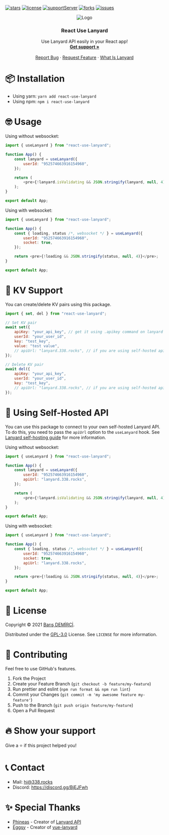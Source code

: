 [![stars](https://img.shields.io/github/stars/barbarbar338/react-use-lanyard?color=yellow&logo=github&style=for-the-badge)](https://github.com/barbarbar338/react-use-lanyard)
[![license](https://img.shields.io/github/license/barbarbar338/react-use-lanyard?logo=github&style=for-the-badge)](https://github.com/barbarbar338/react-use-lanyard)
[![supportServer](https://img.shields.io/discord/711995199945179187?color=7289DA&label=Support&logo=discord&style=for-the-badge)](https://discord.gg/BjEJFwh)
[![forks](https://img.shields.io/github/forks/barbarbar338/react-use-lanyard?color=green&logo=github&style=for-the-badge)](https://github.com/barbarbar338/react-use-lanyard)
[![issues](https://img.shields.io/github/issues/barbarbar338/react-use-lanyard?color=red&logo=github&style=for-the-badge)](https://github.com/barbarbar338/react-use-lanyard)

<p align="center">
  <img src="https://raw.githubusercontent.com/barbarbar338/react-use-lanyard/main/assets/readme.png" alt="Logo" />
  <h3 align="center">React Use Lanyard</h3>

  <p align="center">
    Use Lanyard API easily in your React app!
    <br />
    <a href="https://discord.gg/BjEJFwh"><strong>Get support »</strong></a>
    <br />
    <br />
    <a href="https://github.com/barbarbar338/react-use-lanyard/issues">Report Bug</a>
    ·
    <a href="https://github.com/barbarbar338/react-use-lanyard/issues">Request Feature</a>
    ·
    <a href="https://github.com/Phineas/lanyard">What Is Lanyard</a>
  </p>
</p>

# 📦 Installation

- Using yarn: `yarn add react-use-lanyard`
- Using npm: `npm i react-use-lanyard`

# 🤓 Usage

Using without websocket:

```js
import { useLanyard } from "react-use-lanyard";

function App() {
	const lanyard = useLanyard({
		userId: "952574663916154960",
	});

	return (
		<pre>{!lanyard.isValidating && JSON.stringify(lanyard, null, 4)}</pre>
	);
}

export default App;
```

Using with websocket:

```js
import { useLanyard } from "react-use-lanyard";

function App() {
	const { loading, status /*, websocket */ } = useLanyard({
		userId: "952574663916154960",
		socket: true,
	});

	return <pre>{!loading && JSON.stringify(status, null, 4)}</pre>;
}

export default App;
```

# 🔐 KV Support

You can create/delete KV pairs using this package.

```js
import { set, del } from "react-use-lanyard";

// Set KV pair
await set({
	apiKey: "your_api_key", // get it using .apikey command on lanyard bot
	userId: "your_user_id",
	key: "test_key",
	value: "test value",
	// apiUrl: "lanyard.338.rocks", // if you are using self-hosted api, not required by default
});

// Delete KV pair
await del({
	apiKey: "your_api_key",
	userId: "your_user_id",
	key: "test_key",
	// apiUrl: "lanyard.338.rocks", // if you are using self-hosted api, not required by default
});
```

# 🤞 Using Self-Hosted API

You can use this package to connect to your own self-hosted Lanyard API. To do this, you need to pass the `apiUrl` option to the `useLanyard` hook. See [Lanyard self-hosting guide](https://github.com/Phineas/lanyard#self-host-with-docker) for more information.

Using without websocket:

```js
import { useLanyard } from "react-use-lanyard";

function App() {
	const lanyard = useLanyard({
		userId: "952574663916154960",
		apiUrl: "lanyard.338.rocks",
	});

	return (
		<pre>{!lanyard.isValidating && JSON.stringify(lanyard, null, 4)}</pre>
	);
}

export default App;
```

Using with websocket:

```js
import { useLanyard } from "react-use-lanyard";

function App() {
	const { loading, status /*, websocket */ } = useLanyard({
		userId: "952574663916154960",
		socket: true,
		apiUrl: "lanyard.338.rocks",
	});

	return <pre>{!loading && JSON.stringify(status, null, 4)}</pre>;
}

export default App;
```

# 📄 License

Copyright © 2021 [Barış DEMİRCİ](https://github.com/barbarbar338).

Distributed under the [GPL-3.0](https://www.gnu.org/licenses/gpl-3.0.html) License. See `LICENSE` for more information.

# 🧦 Contributing

Feel free to use GitHub's features.

1. Fork the Project
2. Create your Feature Branch (`git checkout -b feature/my-feature`)
3. Run prettier and eslint (`npm run format && npm run lint`)
4. Commit your Changes (`git commit -m 'my awesome feature my-feature'`)
5. Push to the Branch (`git push origin feature/my-feature`)
6. Open a Pull Request

# 🔥 Show your support

Give a ⭐️ if this project helped you!

# 📞 Contact

- Mail: hi@338.rocks
- Discord: https://discord.gg/BjEJFwh

# ✨ Special Thanks

- [Phineas](https://github.com/Phineas) - Creator of [Lanyard API](https://github.com/Phineas/lanyard)
- [Eggsy](https://github.com/eggsy) - Creator of [vue-lanyard](https://www.npmjs.com/package/@eggsydev/vue-lanyard)
